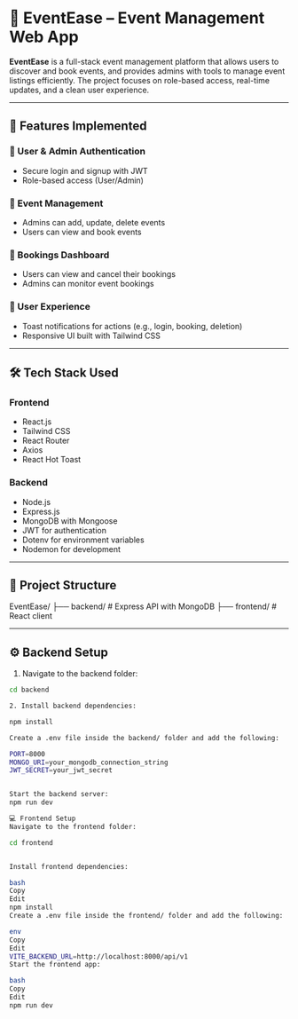 # 🎉 EventEase – Event Management Web App

**EventEase** is a full-stack event management platform that allows users to discover and book events, and provides admins with tools to manage event listings efficiently. The project focuses on role-based access, real-time updates, and a clean user experience.

---

## 🚀 Features Implemented

### 👤 User & Admin Authentication
- Secure login and signup with JWT
- Role-based access (User/Admin)

### 📅 Event Management
- Admins can add, update, delete events
- Users can view and book events

### 📄 Bookings Dashboard
- Users can view and cancel their bookings
- Admins can monitor event bookings

### 🔔 User Experience
- Toast notifications for actions (e.g., login, booking, deletion)
- Responsive UI built with Tailwind CSS

---

## 🛠 Tech Stack Used

### Frontend
- React.js
- Tailwind CSS
- React Router
- Axios
- React Hot Toast

### Backend
- Node.js
- Express.js
- MongoDB with Mongoose
- JWT for authentication
- Dotenv for environment variables
- Nodemon for development

---

## 📂 Project Structure

EventEase/
├── backend/ # Express API with MongoDB
├── frontend/ # React client


---

## ⚙️ Backend Setup

1. Navigate to the backend folder:

```bash
cd backend

2. Install backend dependencies:

npm install

Create a .env file inside the backend/ folder and add the following:

PORT=8000
MONGO_URI=your_mongodb_connection_string
JWT_SECRET=your_jwt_secret


Start the backend server:
npm run dev

💻 Frontend Setup
Navigate to the frontend folder:

cd frontend


Install frontend dependencies:

bash
Copy
Edit
npm install
Create a .env file inside the frontend/ folder and add the following:

env
Copy
Edit
VITE_BACKEND_URL=http://localhost:8000/api/v1
Start the frontend app:

bash
Copy
Edit
npm run dev



